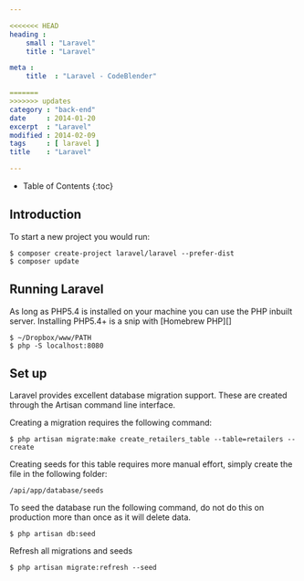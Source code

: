 ```yaml
---

<<<<<<< HEAD
heading :
    small : "Laravel"
    title : "Laravel"

meta :
    title  : "Laravel - CodeBlender"

=======
>>>>>>> updates
category : "back-end"
date     : 2014-01-20
excerpt  : "Laravel"
modified : 2014-02-09
tags     : [ laravel ]
title    : "Laravel"

---
```


* Table of Contents
{:toc}

## Introduction

To start a new project you would run:

    $ composer create-project laravel/laravel --prefer-dist
    $ composer update

## Running Laravel
As long as PHP5.4 is installed on your machine you can use the PHP inbuilt server.
Installing PHP5.4+ is a snip with [Homebrew PHP][]

    $ ~/Dropbox/www/PATH
    $ php -S localhost:8080

## Set up

Laravel provides excellent database migration support. These are created through the
Artisan command line interface.

Creating a migration requires the following command:

    $ php artisan migrate:make create_retailers_table --table=retailers --create

Creating seeds for this table requires more manual effort, simply create the file
in the following folder:

    /api/app/database/seeds

To seed the database run the following command, do not do this on production more
than once as it will delete data.

    $ php artisan db:seed

Refresh all migrations and seeds

    $ php artisan migrate:refresh --seed
